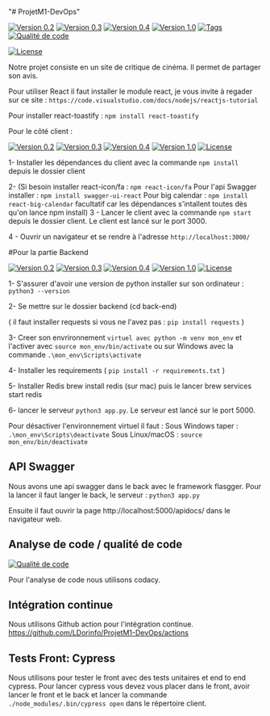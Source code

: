 "# ProjetM1-DevOps"

[![Version 0.2](https://img.shields.io/badge/Version-0.2-brightgreen.svg)](https://github.com/LDorinfo/ProjetM1-DevOps/releases/tag/v0.2)
[![Version 0.3](https://img.shields.io/badge/Version-0.3-brightgreen.svg)](https://github.com/LDorinfo/ProjetM1-DevOps/releases/tag/v0.3)
[![Version 0.4](https://img.shields.io/badge/Version-0.4-brightgreen.svg)](https://github.com/LDorinfo/ProjetM1-DevOps/releases/tag/v0.4)
[![Version 1.0](https://img.shields.io/badge/Version-1.0-brightgreen.svg)](https://github.com/LDorinfo/ProjetM1-DevOps/releases/tag/valpha)
[![Tags](https://img.shields.io/badge/tag-brightgreen.svg)](https://github.com/LDorinfo/ProjetM1-DevOps/tags)
[![Qualité de code](https://img.shields.io/badge/Codacy-brightgreen.svg)](https://app.codacy.com/organizations/gh/LDorinfo/repositories)

[![License](https://img.shields.io/badge/License-MIT-blue.svg)](https://github.com/LDorinfo/ProjetM1-DevOps/blob/main/LICENCE)

Notre projet consiste en un site de critique de cinéma. Il permet de partager son avis. 

Pour utiliser React il faut installer le module react, je vous invite à regader sur ce site : `https://code.visualstudio.com/docs/nodejs/reactjs-tutorial`

Pour installer react-toastify : 
`npm install react-toastify`

Pour le côté client : 

[![Version 0.2](https://img.shields.io/badge/Version-0.2-brightgreen.svg)](https://github.com/LDorinfo/ProjetM1-DevOps/releases/tag/v0.2)
[![Version 0.3](https://img.shields.io/badge/Version-0.3-brightgreen.svg)](https://github.com/LDorinfo/ProjetM1-DevOps/releases/tag/v0.3)
[![Version 0.4](https://img.shields.io/badge/Version-0.4-brightgreen.svg)](https://github.com/LDorinfo/ProjetM1-DevOps/releases/tag/v0.4)
[![Version 1.0](https://img.shields.io/badge/Version-1.0-brightgreen.svg)](https://github.com/LDorinfo/ProjetM1-DevOps/releases/tag/valpha)
[![License](https://img.shields.io/badge/License-MIT-blue.svg)](https://github.com/LDorinfo/ProjetM1-DevOps/blob/main/client/LICENCE)

1- Installer les dépendances du client avec la commande `npm install` depuis le dossier client

2- (Si besoin installer react-icon/fa : 
`npm react-icon/fa`
Pour l'api Swagger installer : `npm install swagger-ui-react` 
Pour big calendar : `npm install react-big-calendar`
facultatif car les dépendances s'intallent toutes dès qu'on lance npm install)
3 - Lancer le client avec la commande `npm start` depuis le dossier client. Le client est lancé sur le port 3000.

4 - Ouvrir un navigateur et se rendre à l'adresse `http://localhost:3000/`

#Pour la partie Backend

[![Version 0.2](https://img.shields.io/badge/Version-0.2-brightgreen.svg)](https://github.com/LDorinfo/ProjetM1-DevOps/releases/tag/v0.2)
[![Version 0.3](https://img.shields.io/badge/Version-0.3-brightgreen.svg)](https://github.com/LDorinfo/ProjetM1-DevOps/releases/tag/v0.3)
[![Version 0.4](https://img.shields.io/badge/Version-0.4-brightgreen.svg)](https://github.com/LDorinfo/ProjetM1-DevOps/releases/tag/v0.4)
[![Version 1.0](https://img.shields.io/badge/Version-1.0-brightgreen.svg)](https://github.com/LDorinfo/ProjetM1-DevOps/releases/tag/valpha)
[![License](https://img.shields.io/badge/License-MIT-blue.svg)](https://github.com/LDorinfo/ProjetM1-DevOps/blob/main/back-end/LICENCE)

1- S'assurer d'avoir une version de python installer sur son ordinateur : `python3 --version`

2- Se mettre sur le dossier backend (cd back-end)

( il faut installer requests si vous ne l'avez pas : `pip install requests` )

3- Creer son envrironnement `virtuel avec python -m venv mon_env` et l'activer avec `source mon_env/bin/activate` ou sur Windows avec la commande `.\mon_env\Scripts\activate`

4- Installer les requirements ( `pip install -r requirements.txt` )


5- Installer Redis brew install redis (sur mac) puis le lancer brew services start redis

6- lancer le serveur `python3 app.py`. Le serveur est lancé sur le port 5000.

Pour désactiver l'environnement virtuel il faut : 
  Sous Windows taper : `.\mon_env\Scripts\deactivate`
  Sous Linux/macOS : `source mon_env/bin/deactivate`


## API Swagger 
Nous avons une api swagger dans le back avec le framework flasgger. Pour la lancer il faut langer le back, le serveur : `python3 app.py`

Ensuite il faut ouvrir la page http://localhost:5000/apidocs/ dans le navigateur web. 

## Analyse de code / qualité de code
[![Qualité de code](https://img.shields.io/badge/Codacy-brightgreen.svg)](https://app.codacy.com/organizations/gh/LDorinfo/repositories)

Pour l'analyse de code nous utilisons codacy. 

## Intégration continue 
Nous utilisons Github action pour l'intégration continue. https://github.com/LDorinfo/ProjetM1-DevOps/actions 

## Tests Front: Cypress
Nous utilisons pour tester le front avec des tests unitaires et end to end cypress. Pour lancer cypress vous devez vous placer dans le front, avoir lancer le front et le back et lancer la commande `./node_modules/.bin/cypress open` dans le répertoire client. 